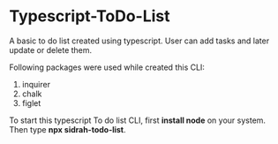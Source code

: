 # Typescript-ToDo-List

A basic to do list created using typescript.
User can add tasks and later update or delete them.

Following packages were used while created this CLI:

1. inquirer
2. chalk
3. figlet

To start this typescript To do list CLI, first **install node** on your system.\
Then type **npx sidrah-todo-list**.

